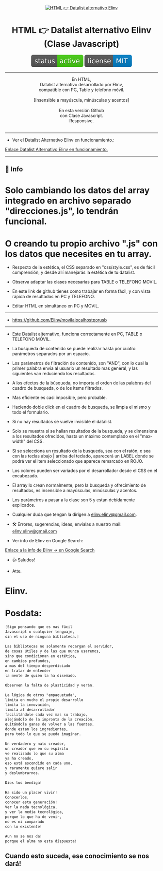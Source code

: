 <p align="center">
  <a href="" rel="noopener">
 <img width=400px height=400px src="logo.png" alt="HTML 👉 Datalist alternativo Elinv"></a>
</p>

<h1 align="center">HTML 👉 Datalist alternativo Elinv (Clase Javascript)</h1>

<div align="center">

[![Status](./status-active-success.svg)]()
[![License](./license-MIT-blue.svg)]()

</div>

---

<p align="center"> 
En HTML, <br>
Datalist alternativo desarrollado por Elinv, <br>
compatible con PC, Table y telefono móvil. <br><br>
[Insensible a mayúscula, minúsculas y acentos]<br><br>
En esta versión Github <br> 
con Clase Javascript.<br>
Responsive.<br>
    <br> 
</p>

---

- Ver el Datalist Alternativo Elinv en funcionamiento.: <br>
<a href="https://www.elinv.musica.ar/paciencia/telefBragado/" target="_blank">
   Enlace Datalist Alternativo Elinv en funcionamiento.
</a>

---

## 📝 Info

# Solo cambiando los datos del array integrado en archivo separado "direcciones.js", lo tendrán funcional.
# O creando tu propio archivo ".js" con los datos que necesites en tu array.

- Respecto de la estética, el CSS separado en "css/style.css", es de fácil comprensión, y desde allí manejarás la estética de tu datalist.

- Observa adaptar las clases necesarias para TABLE o TELEFONO MOVIL. 

- En este link de github tienes como trabajar en forma fácil, y con vista rápida de resultados en PC y TELEFONO. 

- Editar HTML en simultáneo en PC y MOVIL.
- ----------------------------------------------
- https://github.com/Elinv/movilalocalhostporusb
- ----------------------------------------------

- Este Datalist alternativo, funciona correctamente en PC, TABLE o TELEFONO MÓVIL.

- La busqueda de contenido se puede realizar hasta por cuatro parámetros separados por un espacio.

- Los parámetros de filtración de contenido, son "AND", con lo cual la primer palabra envia al usuario un resultado mas general, y las siguientes van reduciendo los resultados.

- A los efectos de la búsqueda, no importa el orden de las palabras del cuadro de busqueda, o de los items filtrados. 

- Mas eficiente es casi imposible, pero probable.

- Haciendo doble click en el cuadro de busqueda, se limpia el mismo y todo el formulario.

- Si no hay resultados se vuelve invisible el datalist.

- Solo se muestra si se hallan resultados de la busqueda, y se dimensiona a los resultados ofrecidos, hasta un máximo contemplado en el "max-width" del CSS.

- Si se selecciona un resultado de la busqueda, sea con el ratón, o sea con las teclas abajo | arriba del teclado, aparecerá un LABEL donde se podrá ver el item seleccionado que aparece remarcado en ROJO.

- Los colores pueden ser variados por el desarrollador desde el CSS en el encabezado.

- El array lo crean normalmente, pero la busqueda y ofrecimiento de resultados, es insensible a mayúsculas, minúsculas y acentos.

- Los parámetros a pasar a la clase son 5 y estan debidamente explicados.

- Cualquier duda que tengan la dirigen a elinv.elinv@gmail.com.

-  🛠️ Errores, sugerencias, ideas, envialas a nuestro mail: <elinv.elinv@gmail.com>

- Ver info de Elinv en Google Search: <br>
<a href="https://www.google.com.ar/search?q=elinv">
   Enlace a la info de Elinv  -> en Google Search
</a>


- 👍 Saludos!

- Atte.

# Elinv.

# Posdata: 
```
[Sigo pensando que es mas fácil 
Javascript o cualquier lenguaje, 
sin el uso de ninguna biblioteca.]

Las bibliotecas no solamente recargan el servidor, 
de cosas útiles y de las que nunca usaremos, 
sino que condicionan en estética, 
en cambios profundos, 
a mas del tiempo desperdiciado 
en tratar de entender 
la mente de quién la ha diseñado.

Observen la falta de plasticidad y verán.

La lógica de otros "empaquetada", 
limita en mucho el propio desarrollo 
limita la innovación, 
limita al desarrollador 
facilitándole cada vez mas su trabajo, 
alejándolo de la impronta de la creación,
quitándole ganas de volver a las fuentes, 
donde estan los ingredientes, 
para todo lo que se pueda imaginar.

Un verdadero y nato creador, 
un creador que en su espíritu 
ve realizado lo que su alma 
ya ha creado, 
eso está escondido en cada uno, 
y raramente quiere salir
y deslumbrarnos.

Dios los bendiga!

Ha sido un placer vivir!
Conocerlos,
conocer esta generación!
Ver la nada tecnológica, 
y ver la media tecnológica, 
porque lo que ha de venir, 
no es ni comparado 
con lo existente!

Aun no se nos da!
porque el alma no esta dispuesta!
```
Cuando esto suceda, 
ese conocimiento se nos dará!
---



